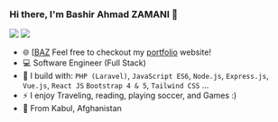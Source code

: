 ### Hi there, I'm Bashir Ahmad ZAMANI 👋

[<img src="https://img.shields.io/badge/github-%2312100E.svg?&style=for-the-badge&logo=github&logoColor=white&color=black" />](https://github.com/BashirZamani1)
[<img src="https://img.shields.io/badge/linkedin-%230077B5.svg?&style=for-the-badge&logo=linkedin&logoColor=white" />](https://www.linkedin.com/in/bashir-ahmad-zamani-75976b1b9/)

- 🌐 [[BAZ](https://bashirzamani1.github.io/) 
Feel free to checkout my [portfolio](https://bashirzamani1.github.io/) website!
- 💻 Software Engineer (Full Stack)
- 🧰 I build with: `PHP (Laravel)`, `JavaScript ES6`, `Node.js`, `Express.js`, `Vue.js`, `React JS` `Bootstrap 4 & 5`, `Tailwind CSS` ...
- ⚡ I enjoy Traveling, reading, playing soccer, and Games :)
- &#128205; From Kabul, Afghanistan

